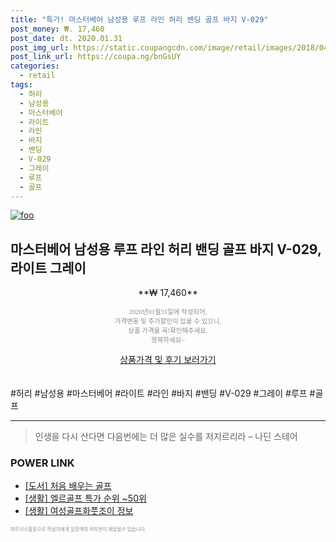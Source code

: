 ```yaml
--- 
title: "특가! 마스터베어 남성용 루프 라인 허리 밴딩 골프 바지 V-029" 
post_money: ₩. 17,460 
post_date: dt. 2020.01.31 
post_img_url: https://static.coupangcdn.com/image/retail/images/2018/04/12/15/4/b872bc38-758e-4335-bd0f-686996dc6815.jpg 
post_link_url: https://coupa.ng/bnGsUY 
categories: 
  - retail 
tags: 
  - 허리 
  - 남성용 
  - 마스터베어 
  - 라이트 
  - 라인 
  - 바지 
  - 밴딩 
  - V-029 
  - 그레이 
  - 루프 
  - 골프 
--- 
```

[![foo](https://static.coupangcdn.com/image/retail/images/2018/04/12/15/4/b872bc38-758e-4335-bd0f-686996dc6815.jpg)](https://coupa.ng/bnGsUY) 

## 마스터베어 남성용 루프 라인 허리 밴딩 골프 바지 V-029, 라이트 그레이 
<p style="text-align: center;">**₩ 17,460**</p> 
<p style="text-align: center;"><span style="color: #898c8f; font-family: Georgia,Times,serif; font-size: 0.75em;">2020년01월31일에 작성되어, <br>가격변동 및 추가할인이 있을 수 있으니,<br> 상품 가격을 꼭!확인해주세요.<br>행복하세요~</span> 
</p>	 
<div markdown="0" style="text-align: center;"><a href="https://coupa.ng/bnGsUY" class="btn btn--success">상품가격 및 후기 보러가기</a></div> 
<br><br> 
  #허리 #남성용 #마스터베어 #라이트 #라인 #바지 #밴딩 #V-029 #그레이 #루프 #골프 
<hr> 

> 인생을 다시 산다면 다음번에는 더 많은 실수를 저지르리라 – 나딘 스테어 


### POWER LINK

* <a href="https://blog.naver.com/fasyy4321/221779242050" target="_blank">[도서] 처음 배우는 골프</a>
* <a href="https://blog.naver.com/sakai111/221787131475" target="_blank"> [생활] 엘르골프 특가 순위 ~50위</a>
* <a href="https://blog.naver.com/santokki14/221767822647" target="_blank"> [생활] 여성골프화풋조이 정보 </a>

<span style="color: #898c8f; font-family: Georgia,Times,serif; font-size: 0.55em;">파트너스활동으로 작성자에게 일정액의 커미션이 제공될수 있습니다.</span> 

